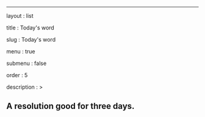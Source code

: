 ---

layout : list

title : Today's word

slug : Today's word

menu : true

submenu : false

order : 5

description : >

 A resolution good for three days.
---
